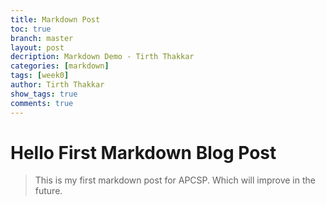 ```yaml
---
title: Markdown Post
toc: true
branch: master
layout: post
decription: Markdown Demo - Tirth Thakkar
categories: [markdown]
tags: [week0]
author: Tirth Thakkar
show_tags: true
comments: true
---
```

# Hello First Markdown Blog Post
>This is my first markdown post for APCSP. Which will improve in the future. 
